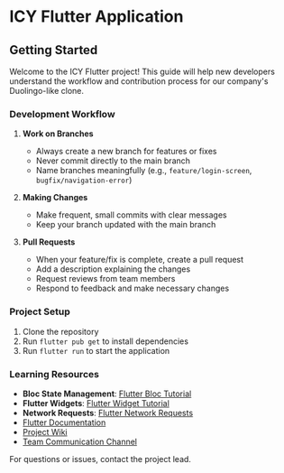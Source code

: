 # ICY Flutter Application

## Getting Started

Welcome to the ICY Flutter project! This guide will help new developers understand the workflow and contribution process for our company's Duolingo-like clone.

### Development Workflow

1. **Work on Branches**
    - Always create a new branch for features or fixes
    - Never commit directly to the main branch
    - Name branches meaningfully (e.g., `feature/login-screen`, `bugfix/navigation-error`)

2. **Making Changes**
    - Make frequent, small commits with clear messages
    - Keep your branch updated with the main branch

3. **Pull Requests**
    - When your feature/fix is complete, create a pull request
    - Add a description explaining the changes
    - Request reviews from team members
    - Respond to feedback and make necessary changes

### Project Setup

1. Clone the repository
2. Run `flutter pub get` to install dependencies
3. Run `flutter run` to start the application

### Learning Resources

- **Bloc State Management**: [Flutter Bloc Tutorial](https://youtu.be/3bEkaRUVOeU)
- **Flutter Widgets**: [Flutter Widget Tutorial](https://youtu.be/5vDq5DXXxss)
- **Network Requests**: [Flutter Network Requests](https://youtu.be/hz2LQ43muio)
- [Flutter Documentation](https://docs.flutter.dev/)
- [Project Wiki](link-to-your-wiki)
- [Team Communication Channel](link-to-your-channel)

For questions or issues, contact the project lead.

